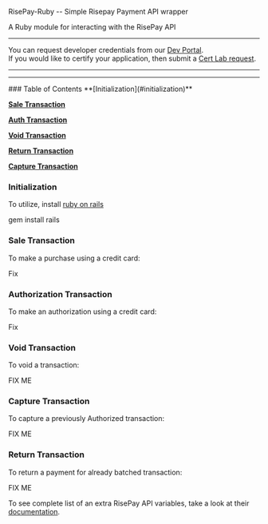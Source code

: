 RisePay-Ruby -- Simple Risepay Payment API wrapper

A Ruby module for interacting with the RisePay API

<hr>

You can request developer credentials from our <a href='http://sales.risepay.com/rise-dev-access.html'>Dev Portal</a>.</br> If you would like to certify your application, then submit a <a href='http://sales.risepay.com/rise-cert-lab-access.html'>Cert Lab request</a>.
<hr>

<hr>
### Table of Contents
**[Initialization](#initialization)**

**[Sale Transaction](#sale-transaction)**

**[Auth Transaction](#authorization-transaction)**

**[Void Transaction](#void-transaction)**

**[Return Transaction](#return-transaction)**

**[Capture Transaction](#capture-transaction)**

### Initialization

To utilize, install <a href="http://rubyonrails.org/download/">ruby on rails</a>
  
  gem install rails

  
### Sale Transaction
To make a purchase using a credit card:
  
  Fix

### Authorization Transaction
To make an authorization using a credit card:
  
  Fix
  
### Void Transaction

To void a transaction:

  FIX ME
  
### Capture Transaction

To capture a previously Authorized transaction:

  FIX ME

### Return Transaction

To return a payment for already batched transaction:

  FIX ME

To see complete list of an extra RisePay API variables, take a look at their <a href='https://gateway1.risepay.com/vt/nethelp/Documents/processcreditcard.htm'>documentation</a>.
